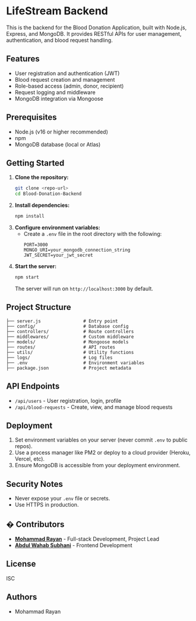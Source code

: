 # LifeStream Backend

This is the backend for the Blood Donation Application, built with Node.js, Express, and MongoDB. It provides RESTful APIs for user management, authentication, and blood request handling.

## Features
- User registration and authentication (JWT)
- Blood request creation and management
- Role-based access (admin, donor, recipient)
- Request logging and middleware
- MongoDB integration via Mongoose

## Prerequisites
- Node.js (v16 or higher recommended)
- npm
- MongoDB database (local or Atlas)

## Getting Started
1. **Clone the repository:**
	```sh
	git clone <repo-url>
	cd Blood-Donation-Backend
	```
2. **Install dependencies:**
	```sh
	npm install
	```
3. **Configure environment variables:**
	- Create a `.env` file in the root directory with the following:
	  ```env
	  PORT=3000
	  MONGO_URI=your_mongodb_connection_string
	  JWT_SECRET=your_jwt_secret
	  ```
4. **Start the server:**
	```sh
	npm start
	```
	The server will run on `http://localhost:3000` by default.

## Project Structure
```
├── server.js                # Entry point
├── config/                  # Database config
├── controllers/             # Route controllers
├── middlewares/             # Custom middleware
├── models/                  # Mongoose models
├── routes/                  # API routes
├── utils/                   # Utility functions
├── logs/                    # Log files
├── .env                     # Environment variables
├── package.json             # Project metadata
```

## API Endpoints
- `/api/users` - User registration, login, profile
- `/api/blood-requests` - Create, view, and manage blood requests

## Deployment
1. Set environment variables on your server (never commit `.env` to public repos).
2. Use a process manager like PM2 or deploy to a cloud provider (Heroku, Vercel, etc).
3. Ensure MongoDB is accessible from your deployment environment.

## Security Notes
- Never expose your `.env` file or secrets.
- Use HTTPS in production.
  
## � Contributors

- **[Mohammad Rayan](https://github.com/Mohammad-Rayan)** - Full-stack Development, Project Lead
- **[Abdul Wahab Subhani](https://github.com/Abdul-Wahab-Subhani)** - Frontend Development

## License
ISC

## Authors
- Mohammad Rayan
